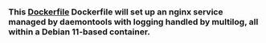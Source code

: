 ### This [Dockerfile](./Dockerfile) Dockerfile will set up an nginx service managed by daemontools with logging handled by multilog, all within a Debian 11-based container.